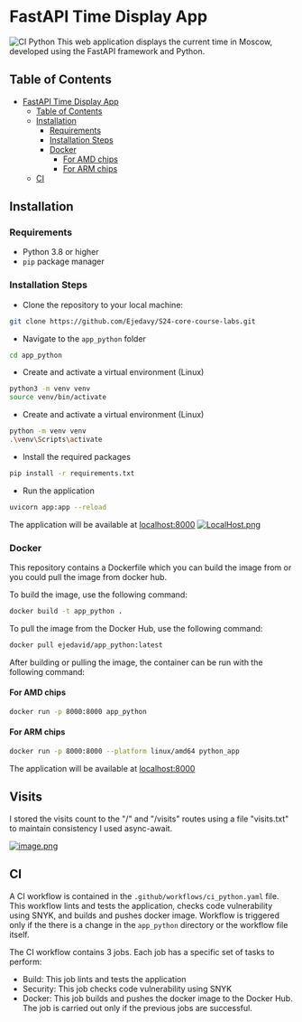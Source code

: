 # FastAPI Time Display App
![CI Python](https://github.com/Ejedavy/S24-core-course-labs/actions/workflows/ci_python.yaml/badge.svg)
This web application displays the current time in Moscow, developed using the FastAPI framework and Python.

## Table of Contents

- [FastAPI Time Display App](#fastapi-time-display-app)
  - [Table of Contents](#table-of-contents)
  - [Installation](#installation)
    - [Requirements](#requirements)
    - [Installation Steps](#installation-steps)
    - [Docker](#docker)
      - [For AMD chips](#for-amd-chips)
      - [For ARM chips](#for-arm-chips)
  - [CI](#ci)

## Installation

### Requirements

- Python 3.8 or higher
- `pip` package manager

### Installation Steps

- Clone the repository to your local machine:

```bash
git clone https://github.com/Ejedavy/S24-core-course-labs.git
```

- Navigate to the `app_python` folder

```bash
cd app_python
```

- Create and activate a virtual environment (Linux)

```bash
python3 -m venv venv
source venv/bin/activate
```

- Create and activate a virtual environment (Linux)

```bash
python -m venv venv
.\venv\Scripts\activate
```

- Install the required packages

```bash
pip install -r requirements.txt
```

- Run the application

```bash
uvicorn app:app --reload
```

The application will be available at [localhost:8000](http://localhost:8000/)
[![LocalHost.png](https://i.postimg.cc/QCPrb9C0/image.png)](https://postimg.cc/xNK7jdKz)



### Docker

This repository contains a Dockerfile which you can build the image from or you could pull the image from docker hub.

To build the image, use the following command:

```bash
docker build -t app_python .
```

To pull the image from the Docker Hub, use the following command:

```bash
docker pull ejedavid/app_python:latest
```

After building or pulling the image, the container can be run with the following command:

#### For AMD chips

```bash
docker run -p 8000:8000 app_python
```

#### For ARM chips
```bash
docker run -p 8000:8000 --platform linux/amd64 python_app
```

The application will be available at [localhost:8000](http://localhost:8000/)

## Visits
I stored the visits count to the "/" and "/visits" routes using a file "visits.txt" to maintain consistency I used async-await.

[![image.png](https://i.postimg.cc/L8PH8g59/image.png)](https://postimg.cc/21zpH6nM)

## CI
A CI workflow is contained in the `.github/workflows/ci_python.yaml` file. This workflow lints and tests the application, checks code vulnerability using SNYK, and builds and pushes docker image. Workflow is triggered only if the there is a change in the `app_python` directory or the workflow file itself.

The CI workflow contains 3 jobs. Each job has a specific set of tasks to perform:

- Build: This job lints and tests the application
- Security: This job checks code vulnerability using SNYK
- Docker: This job builds and pushes the docker image to the Docker Hub. The job is carried out only if the previous jobs are successful.